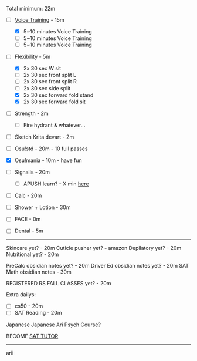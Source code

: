 Total minimum: 22m
- [ ] [Voice Training](https://buymeacoffee.com/alyssavt/how-i-start-voice-training-start-here) - 15m
	- [x] 5~10 minutes Voice Training
	- [ ] 5~10 minutes Voice Training
	- [ ] 5~10 minutes Voice Training
- [ ] Flexibility - 5m
	- [x] 2x 30 sec W sit
	- [ ] 2x 30 sec front split L
	- [ ] 2x 30 sec front split R
	- [ ] 2x 30 sec side split
	- [x] 2x 30 sec forward fold stand
	- [x] 2x 30 sec forward fold sit
- [ ] Strength - 2m
	- [ ] Fire hydrant & whatever...
- [ ] Sketch Krita devart - 2m
- [ ] Osu!std - 20m - 10 full passes
- [x] Osu!mania - 10m - have fun
- [ ] Signalis - 20m
	- [ ] APUSH learn? - X min [here](https://youtu.be/jqf_c9Pw8gs)
- [ ] Calc - 20m

- [ ] Shower + Lotion - 30m
- [ ] FACE - 0m
- [ ] Dental - 5m
---
Skincare yet? - 20m
Cuticle pusher yet? - amazon
Depilatory yet? - 20m
Nutritional yet? - 20m

PreCalc obsidian notes yet? - 20m
Driver Ed obsidian notes yet? - 20m
SAT Math obsidian notes - 30m

REGISTERED RS FALL CLASSES yet? - 20m

Extra dailys:
- [ ] cs50 - 20m
- [ ] SAT Reading - 20m

Japanese
Japanese Ari
Psych Course?

BECOME [SAT TUTOR](https://schoolhouse.world/sat-bootcamp/tutor)

---
arii
